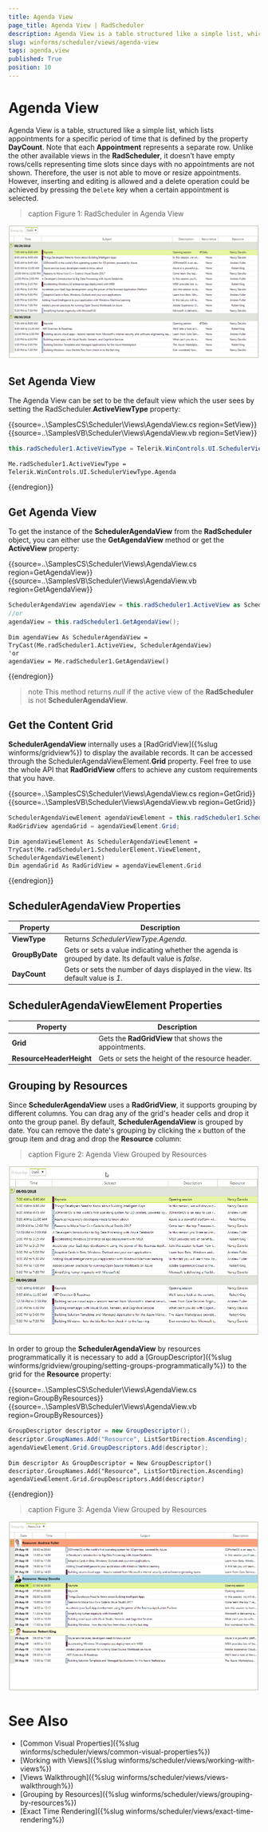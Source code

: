 ```yaml
---
title: Agenda View
page_title: Agenda View | RadScheduler
description: Agenda View is a table structured like a simple list, which lists appointments for a specific period of time. 
slug: winforms/scheduler/views/agenda-view
tags: agenda,view
published: True
position: 10 
---
```


# Agenda View

Agenda View is a table, structured like a simple list, which lists appointments for a specific period of time that is defined by the property **DayCount**. Note that each **Appointment** represents a separate row. Unlike the other available views in the **RadScheduler**, it doesn’t have empty rows/cells representing time slots since days with no appointments are not shown. Therefore, the user is not able to move or resize appointments. However, inserting and editing is allowed and a delete operation could be achieved by pressing the `Delete` key when a certain appointment is selected.

>caption Figure 1: RadScheduler in Agenda View

![scheduler-views-agenda-view 001](images/scheduler-views-agenda-view001.png)

## Set Agenda View

The Agenda View can be set to be the default view which the user sees by setting the RadScheduler.**ActiveViewType** property: 

{{source=..\SamplesCS\Scheduler\Views\AgendaView.cs region=SetView}} 
{{source=..\SamplesVB\Scheduler\Views\AgendaView.vb region=SetView}} 

````C#
this.radScheduler1.ActiveViewType = Telerik.WinControls.UI.SchedulerViewType.Agenda;

````
````VB.NET
Me.radScheduler1.ActiveViewType = Telerik.WinControls.UI.SchedulerViewType.Agenda

````

{{endregion}} 

## Get Agenda View

To get the instance of the **SchedulerAgendaView** from the **RadScheduler** object, you can either use the **GetAgendaView** method or get the **ActiveView** property:


{{source=..\SamplesCS\Scheduler\Views\AgendaView.cs region=GetAgendaView}} 
{{source=..\SamplesVB\Scheduler\Views\AgendaView.vb region=GetAgendaView}} 

````C#
SchedulerAgendaView agendaView = this.radScheduler1.ActiveView as SchedulerAgendaView;
//or 
agendaView = this.radScheduler1.GetAgendaView();

````
````VB.NET
Dim agendaView As SchedulerAgendaView = TryCast(Me.radScheduler1.ActiveView, SchedulerAgendaView)
'or
agendaView = Me.radScheduler1.GetAgendaView()

````

{{endregion}} 

>note This method returns *null* if the active view of the **RadScheduler** is not **SchedulerAgendaView**.

## Get the Content Grid

**SchedulerAgendaView** internally uses a [RadGridView]({%slug winforms/gridview%}) to display the available records. It can be accessed through the SchedulerAgendaViewElement.**Grid** property. Feel free to use the whole API that **RadGridView** offers to achieve any custom requirements that you have. 

{{source=..\SamplesCS\Scheduler\Views\AgendaView.cs region=GetGrid}} 
{{source=..\SamplesVB\Scheduler\Views\AgendaView.vb region=GetGrid}} 

````C#
SchedulerAgendaViewElement agendaViewElement = this.radScheduler1.SchedulerElement.ViewElement as SchedulerAgendaViewElement;
RadGridView agendaGrid = agendaViewElement.Grid;

````
````VB.NET
Dim agendaViewElement As SchedulerAgendaViewElement = TryCast(Me.radScheduler1.SchedulerElement.ViewElement, SchedulerAgendaViewElement)
Dim agendaGrid As RadGridView = agendaViewElement.Grid

````

{{endregion}} 

## SchedulerAgendaView Properties

|Property|Description|
|----|----|
|**ViewType**|Returns *SchedulerViewType.Agenda*.|
|**GroupByDate**|Gets or sets a value indicating whether the agenda is grouped by date. Its default value is *false*.|
|**DayCount**|Gets or sets the number of days displayed in the view. Its default value is *1*.|

## SchedulerAgendaViewElement Properties

|Property|Description|
|----|----|
|**Grid**|Gets the **RadGridView** that shows the appointments.|
|**ResourceHeaderHeight**|Gets or sets the height of the resource header.|

## Grouping by Resources

Since **SchedulerAgendaView** uses a **RadGridView**, it supports grouping by different columns. You can drag any of the grid's header cells and drop it onto the group panel. By default, **SchedulerAgendaView** is grouped by date. You can remove the date's grouping by clicking the `x` button of the group item and drag and drop the **Resource** column:

>caption Figure 2: Agenda View Grouped by Resources

![scheduler-views-agenda-view 003](images/scheduler-views-agenda-view003.gif)

In order to group the **SchedulerAgendaView** by resources programmatically it is necessary to add a [GroupDescriptor]({%slug winforms/gridview/grouping/setting-groups-programmatically%}) to the grid for the **Resource** property:

{{source=..\SamplesCS\Scheduler\Views\AgendaView.cs region=GroupByResources}} 
{{source=..\SamplesVB\Scheduler\Views\AgendaView.vb region=GroupByResources}} 

````C#
GroupDescriptor descriptor = new GroupDescriptor();
descriptor.GroupNames.Add("Resource", ListSortDirection.Ascending);
agendaViewElement.Grid.GroupDescriptors.Add(descriptor);

````
````VB.NET
Dim descriptor As GroupDescriptor = New GroupDescriptor()
descriptor.GroupNames.Add("Resource", ListSortDirection.Ascending)
agendaViewElement.Grid.GroupDescriptors.Add(descriptor)

````

{{endregion}}

>caption Figure 3: Agenda View Grouped by Resources

![scheduler-views-agenda-view 002](images/scheduler-views-agenda-view002.png)

# See Also

* [Common Visual Properties]({%slug winforms/scheduler/views/common-visual-properties%})
* [Working with Views]({%slug winforms/scheduler/views/working-with-views%})
* [Views Walkthrough]({%slug winforms/scheduler/views/views-walkthrough%})
* [Grouping by Resources]({%slug winforms/scheduler/views/grouping-by-resources%})
* [Exact Time Rendering]({%slug winforms/scheduler/views/exact-time-rendering%})

